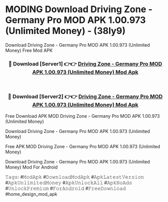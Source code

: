 # MODING Download Driving Zone - Germany Pro MOD APK 1.00.973 (Unlimited Money) - (38ly9)
Download Driving Zone - Germany Pro MOD APK 1.00.973 (Unlimited Money) Free Mod APK

<div align="center">
<h3>🔴 Download [Server1] 👉👉 <a href="https://apk-comot.site?title=Driving_Zone_-_Germany_Pro_MOD_APK_1.00.973_(Unlimited_Money)">Driving Zone - Germany Pro MOD APK 1.00.973 (Unlimited Money) Mod Apk</a></h3><br>

<h3>🔴 Download [Server2] 👉👉 <a href="https://apk-comot.site?title=Driving_Zone_-_Germany_Pro_MOD_APK_1.00.973_(Unlimited_Money)">Driving Zone - Germany Pro MOD APK 1.00.973 (Unlimited Money) Mod Apk</a></h3>
</div>


Free Download APK MOD Driving Zone - Germany Pro MOD APK 1.00.973 (Unlimited Money)

Download Driving Zone - Germany Pro MOD APK 1.00.973 (Unlimited Money) 

Free APK MOD Driving Zone - Germany Pro MOD APK 1.00.973 (Unlimited Money) 

Download Driving Zone - Germany Pro MOD APK 1.00.973 (Unlimited Money) Mod For Android

𝚃𝚊𝚐𝚜: #𝙼𝚘𝚍𝙰𝚙𝚔 #𝙳𝚘𝚠𝚗𝚕𝚘𝚊𝚍𝙼𝚘𝚍𝙰𝚙𝚔 #𝙰𝚙𝚔𝙻𝚊𝚝𝚎𝚜𝚝𝚅𝚎𝚛𝚜𝚒𝚘𝚗 #𝙰𝚙𝚔𝚄𝚗𝚕𝚒𝚖𝚒𝚝𝚎𝚍𝙼𝚘𝚗𝚎𝚢 #𝙰𝚙𝚔𝚄𝚗𝚕𝚘𝚌𝚔𝙰𝚕𝚕 #𝙰𝚙𝚔𝙽𝚘𝙰𝚍𝚜 #𝚄𝚗𝚕𝚘𝚌𝚔𝙿𝚛𝚎𝚖𝚒𝚞𝚖 #𝙵𝚘𝚛𝙰𝚗𝚍𝚛𝚘𝚒𝚍 #𝙵𝚛𝚎𝚎𝙳𝚘𝚠𝚗𝚕𝚘𝚊𝚍 #home_design_mod_apk